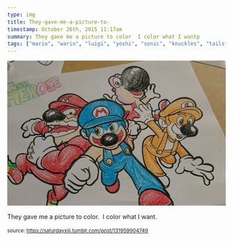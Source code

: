 ```yaml
---
type: img
title: They-gave-me-a-picture-to-
timestamp: October 26th, 2015 11:17am
summary: They gave me a picture to color  I color what I wantp 
tags: ["mario", "wario", "luigi", "yoshi", "sonic", "knuckles", "tails", "amy", "hedgehog", "nintendo", "sega", "crayons", "art"]
---
```

<img src="../media/131959904749.jpg"/>
                                                                                          <div class="caption"><p>They gave me a picture to color.  I color what I want.</p> </div>
                                    
                
                
                
                
                                
<small>source: https://saturdayxiii.tumblr.com/post/131959904749</small>